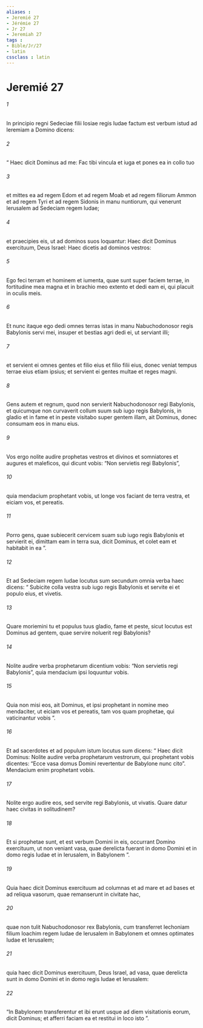 ```yaml
---
aliases : 
- Jeremié 27
- Jérémie 27
- Jr 27
- Jeremiah 27
tags : 
- Bible/Jr/27
- latin
cssclass : latin
---
```


# Jeremié 27

###### 1
In principio regni Sedeciae filii Iosiae regis Iudae factum est verbum istud ad Ieremiam a Domino dicens: 
###### 2
“ Haec dicit Dominus ad me: Fac tibi vincula et iuga et pones ea in collo tuo 
###### 3
et mittes ea ad regem Edom et ad regem Moab et ad regem filiorum Ammon et ad regem Tyri et ad regem Sidonis in manu nuntiorum, qui venerunt Ierusalem ad Sedeciam regem Iudae; 
###### 4
et praecipies eis, ut ad dominos suos loquantur: Haec dicit Dominus exercituum, Deus Israel: Haec dicetis ad dominos vestros: 
###### 5
Ego feci terram et hominem et iumenta, quae sunt super faciem terrae, in fortitudine mea magna et in brachio meo extento et dedi eam ei, qui placuit in oculis meis. 
###### 6
Et nunc itaque ego dedi omnes terras istas in manu Nabuchodonosor regis Babylonis servi mei, insuper et bestias agri dedi ei, ut serviant illi; 
###### 7
et servient ei omnes gentes et filio eius et filio filii eius, donec veniat tempus terrae eius etiam ipsius; et servient ei gentes multae et reges magni. 
###### 8
Gens autem et regnum, quod non servierit Nabuchodonosor regi Babylonis, et quicumque non curvaverit collum suum sub iugo regis Babylonis, in gladio et in fame et in peste visitabo super gentem illam, ait Dominus, donec consumam eos in manu eius. 
###### 9
Vos ergo nolite audire prophetas vestros et divinos et somniatores et augures et maleficos, qui dicunt vobis: “Non servietis regi Babylonis”, 
###### 10
quia mendacium prophetant vobis, ut longe vos faciant de terra vestra, et eiciam vos, et pereatis. 
###### 11
Porro gens, quae subiecerit cervicem suam sub iugo regis Babylonis et servierit ei, dimittam eam in terra sua, dicit Dominus, et colet eam et habitabit in ea ”.
###### 12
Et ad Sedeciam regem Iudae locutus sum secundum omnia verba haec dicens: “ Subicite colla vestra sub iugo regis Babylonis et servite ei et populo eius, et vivetis. 
###### 13
Quare moriemini tu et populus tuus gladio, fame et peste, sicut locutus est Dominus ad gentem, quae servire noluerit regi Babylonis? 
###### 14
Nolite audire verba prophetarum dicentium vobis: “Non servietis regi Babylonis”, quia mendacium ipsi loquuntur vobis. 
###### 15
Quia non misi eos, ait Dominus, et ipsi prophetant in nomine meo mendaciter, ut eiciam vos et pereatis, tam vos quam prophetae, qui vaticinantur vobis ”.
###### 16
Et ad sacerdotes et ad populum istum locutus sum dicens: “ Haec dicit Dominus: Nolite audire verba prophetarum vestrorum, qui prophetant vobis dicentes: “Ecce vasa domus Domini revertentur de Babylone nunc cito”. Mendacium enim prophetant vobis. 
###### 17
Nolite ergo audire eos, sed servite regi Babylonis, ut vivatis. Quare datur haec civitas in solitudinem? 
###### 18
Et si prophetae sunt, et est verbum Domini in eis, occurrant Domino exercituum, ut non veniant vasa, quae derelicta fuerant in domo Domini et in domo regis Iudae et in Ierusalem, in Babylonem ”. 
###### 19
Quia haec dicit Dominus exercituum ad columnas et ad mare et ad bases et ad reliqua vasorum, quae remanserunt in civitate hac, 
###### 20
quae non tulit Nabuchodonosor rex Babylonis, cum transferret Iechoniam filium Ioachim regem Iudae de Ierusalem in Babylonem et omnes optimates Iudae et Ierusalem; 
###### 21
quia haec dicit Dominus exercituum, Deus Israel, ad vasa, quae derelicta sunt in domo Domini et in domo regis Iudae et Ierusalem: 
###### 22
“In Babylonem transferentur et ibi erunt usque ad diem visitationis eorum, dicit Dominus; et afferri faciam ea et restitui in loco isto ”.
